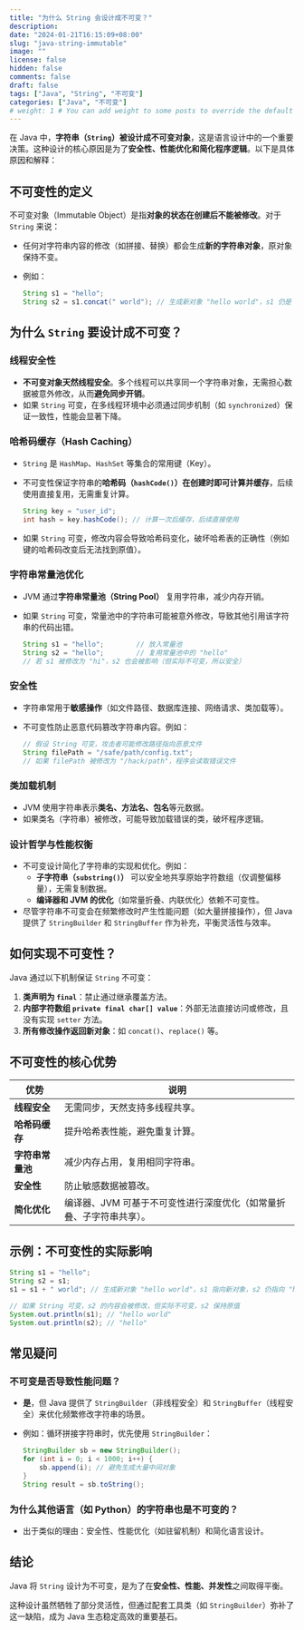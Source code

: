 ```yaml
---
title: "为什么 String 会设计成不可变？"
description:
date: "2024-01-21T16:15:09+08:00"
slug: "java-string-immutable"
image: ""
license: false
hidden: false
comments: false
draft: false
tags: ["Java", "String", "不可变"]
categories: ["Java", "不可变"]
# weight: 1 # You can add weight to some posts to override the default sorting (date descending)
---
```

在 Java 中，**字符串（`String`）被设计成不可变对象**，这是语言设计中的一个重要决策。这种设计的核心原因是为了**安全性、性能优化和简化程序逻辑**。以下是具体原因和解释：

## 不可变性的定义

不可变对象（Immutable Object）是指**对象的状态在创建后不能被修改**。对于 `String` 来说：

- 任何对字符串内容的修改（如拼接、替换）都会生成**新的字符串对象**，原对象保持不变。
- 例如：

  ```java
  String s1 = "hello";
  String s2 = s1.concat(" world"); // 生成新对象 "hello world"，s1 仍是 "hello"
  ```

## 为什么 `String` 要设计成不可变？

### **线程安全性**

- **不可变对象天然线程安全**。多个线程可以共享同一个字符串对象，无需担心数据被意外修改，从而**避免同步开销**。
- 如果 `String` 可变，在多线程环境中必须通过同步机制（如 `synchronized`）保证一致性，性能会显著下降。

### **哈希码缓存（Hash Caching）**

- `String` 是 `HashMap`、`HashSet` 等集合的常用键（Key）。
- 不可变性保证字符串的**哈希码（`hashCode()`）在创建时即可计算并缓存**，后续使用直接复用，无需重复计算。

  ```java
  String key = "user_id";
  int hash = key.hashCode(); // 计算一次后缓存，后续直接使用
  ```
- 如果 `String` 可变，修改内容会导致哈希码变化，破坏哈希表的正确性（例如键的哈希码改变后无法找到原值）。

### **字符串常量池优化**

- JVM 通过**字符串常量池（String Pool）** 复用字符串，减少内存开销。
- 如果 `String` 可变，常量池中的字符串可能被意外修改，导致其他引用该字符串的代码出错。

  ```java
  String s1 = "hello";        // 放入常量池
  String s2 = "hello";        // 复用常量池中的 "hello"
  // 若 s1 被修改为 "hi"，s2 也会被影响（但实际不可变，所以安全）
  ```

### **安全性**

- 字符串常用于**敏感操作**（如文件路径、数据库连接、网络请求、类加载等）。
- 不可变性防止恶意代码篡改字符串内容。例如：

  ```java
  // 假设 String 可变，攻击者可能修改路径指向恶意文件
  String filePath = "/safe/path/config.txt";
  // 如果 filePath 被修改为 "/hack/path"，程序会读取错误文件
  ```

### **类加载机制**

- JVM 使用字符串表示**类名、方法名、包名**等元数据。
- 如果类名（字符串）被修改，可能导致加载错误的类，破坏程序逻辑。

### **设计哲学与性能权衡**

- 不可变设计简化了字符串的实现和优化。例如：
  - **子字符串（`substring()`）** 可以安全地共享原始字符数组（仅调整偏移量），无需复制数据。
  - **编译器和 JVM 的优化**（如常量折叠、内联优化）依赖不可变性。
- 尽管字符串不可变会在频繁修改时产生性能问题（如大量拼接操作），但 Java 提供了 `StringBuilder` 和 `StringBuffer` 作为补充，平衡灵活性与效率。

## 如何实现不可变性？

Java 通过以下机制保证 `String` 不可变：

1. **类声明为 `final`**：禁止通过继承覆盖方法。
2. **内部字符数组 `private final char[] value`**：外部无法直接访问或修改，且没有实现 `setter` 方法。
3. **所有修改操作返回新对象**：如 `concat()`、`replace()` 等。

## 不可变性的核心优势

| 优势                   | 说明                                                                 |
| ---------------------- | -------------------------------------------------------------------- |
| **线程安全**     | 无需同步，天然支持多线程共享。                                       |
| **哈希码缓存**   | 提升哈希表性能，避免重复计算。                                       |
| **字符串常量池** | 减少内存占用，复用相同字符串。                                       |
| **安全性**       | 防止敏感数据被篡改。                                                 |
| **简化优化**     | 编译器、JVM 可基于不可变性进行深度优化（如常量折叠、子字符串共享）。 |

## 示例：不可变性的实际影响

```java
String s1 = "hello";
String s2 = s1;
s1 = s1 + " world"; // 生成新对象 "hello world"，s1 指向新对象，s2 仍指向 "hello"

// 如果 String 可变，s2 的内容会被修改，但实际不可变，s2 保持原值
System.out.println(s1); // "hello world"
System.out.println(s2); // "hello"
```

## 常见疑问

### 不可变是否导致性能问题？

- **是**，但 Java 提供了 `StringBuilder`（非线程安全）和 `StringBuffer`（线程安全）来优化频繁修改字符串的场景。
- 例如：循环拼接字符串时，优先使用 `StringBuilder`：

  ```java
  StringBuilder sb = new StringBuilder();
  for (int i = 0; i < 1000; i++) {
      sb.append(i); // 避免生成大量中间对象
  }
  String result = sb.toString();
  ```

### 为什么其他语言（如 Python）的字符串也是不可变的？

- 出于类似的理由：安全性、性能优化（如驻留机制）和简化语言设计。

## 结论

Java 将 `String` 设计为不可变，是为了在**安全性、性能、并发性**之间取得平衡。

这种设计虽然牺牲了部分灵活性，但通过配套工具类（如 `StringBuilder`）弥补了这一缺陷，成为 Java 生态稳定高效的重要基石。
